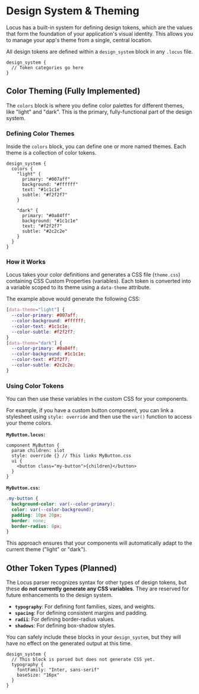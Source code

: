 # Design System & Theming

Locus has a built-in system for defining design tokens, which are the values that form the foundation of your application's visual identity. This allows you to manage your app's theme from a single, central location.

All design tokens are defined within a `design_system` block in any `.locus` file.

```locus
design_system {
  // Token categories go here
}
```

## Color Theming (Fully Implemented)
The `colors` block is where you define color palettes for different themes, like "light" and "dark". This is the primary, fully-functional part of the design system.

### Defining Color Themes
Inside the `colors` block, you can define one or more named themes. Each theme is a collection of color tokens.

```locus
design_system {
  colors {
    "light" {
      primary: "#007aff"
      background: "#ffffff"
      text: "#1c1c1e"
      subtle: "#f2f2f7"
    }

    "dark" {
      primary: "#0a84ff"
      background: "#1c1c1e"
      text: "#f2f2f7"
      subtle: "#2c2c2e"
    }
  }
}
```

### How it Works
Locus takes your color definitions and generates a CSS file (`theme.css`) containing CSS Custom Properties (variables). Each token is converted into a variable scoped to its theme using a `data-theme` attribute.

The example above would generate the following CSS:

```css
[data-theme="light"] {
  --color-primary: #007aff;
  --color-background: #ffffff;
  --color-text: #1c1c1e;
  --color-subtle: #f2f2f7;
}
[data-theme="dark"] {
  --color-primary: #0a84ff;
  --color-background: #1c1c1e;
  --color-text: #f2f2f7;
  --color-subtle: #2c2c2e;
}
```

### Using Color Tokens
You can then use these variables in the custom CSS for your components.

For example, if you have a custom button component, you can link a stylesheet using `style: override` and then use the `var()` function to access your theme colors.

**`MyButton.locus`:**
```locus
component MyButton {
  param children: slot
  style: override {} // This links MyButton.css
  ui {
    <button class="my-button">{children}</button>
  }
}
```

**`MyButton.css`:**
```css
.my-button {
  background-color: var(--color-primary);
  color: var(--color-background);
  padding: 10px 20px;
  border: none;
  border-radius: 8px;
}
```
This approach ensures that your components will automatically adapt to the current theme ("light" or "dark").

## Other Token Types (Planned)
The Locus parser recognizes syntax for other types of design tokens, but these **do not currently generate any CSS variables**. They are reserved for future enhancements to the design system.

- **`typography`**: For defining font families, sizes, and weights.
- **`spacing`**: For defining consistent margins and padding.
- **`radii`**: For defining border-radius values.
- **`shadows`**: For defining box-shadow styles.

You can safely include these blocks in your `design_system`, but they will have no effect on the generated output at this time.

```locus
design_system {
  // This block is parsed but does not generate CSS yet.
  typography {
    fontFamily: "Inter, sans-serif"
    baseSize: "16px"
  }
}
```
